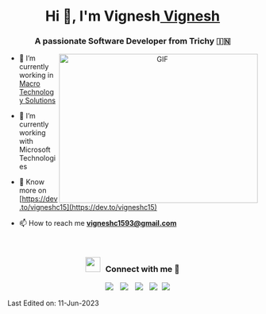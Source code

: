 <h1 align="center">Hi 👋, I'm Vignesh<a href="https://github.com/VigneshC15/" target="blank">
Vignesh</a></h1>
<h3 align="center">A passionate Software Developer from Trichy &#127470;&#127475</h3>
<a target="_blank" align="center">
  <img align="right" top="500" height="300" width="400" alt="GIF" src="https://media.giphy.com/media/SWoSkN6DxTszqIKEqv/giphy.gif">
</a>

- 🔭 I’m currently working in <a href="https://www.macroglobal.co.uk/" target="blank">Macro Technology Solutions</a>

- 🌱 I’m currently working with Microsoft Technologies

- 📝 Know more on [https://dev.to/vigneshc15](https://dev.to/vigneshc15)

- 📫 How to reach me **vigneshc1593@gmail.com**

<br/>
<h3 align="center" > <img src="https://media.giphy.com/media/iY8CRBdQXODJSCERIr/giphy.gif" width="30" height="30" style="margin-right: 10px;">Connect with me 🤝 </h3>

<p align="center">

 <div align="center"  class="icons-social" style="margin-left: 10px;">
        <a style="margin-left: 10px;"  target="_blank" href="https://www.linkedin.com/in/vigneshc15/">
			<img src="https://img.icons8.com/doodle/40/000000/linkedin--v2.png"></a>
        <a style="margin-left: 10px;" target="_blank" href="https://github.com/VigneshC15">
		<img src="https://img.icons8.com/doodle/40/000000/github--v1.png"></a>
		<a style="margin-left: 10px;" target="_blank" href="https://stackoverflow.com/users/9441822/vignesh-c?tab=profile">
				<img src="https://img.icons8.com/external-tal-revivo-color-tal-revivo/40/000000/external-stack-overflow-is-a-question-and-answer-site-for-professional-logo-color-tal-revivo.png"></a>
	   <a style="margin-left: 10px;" target="_blank" href="https://dev.to/vigneshc15">
					<img src="https://img.icons8.com/external-sketchy-juicy-fish/0.6x/external-blog-online-services-sketchy-sketchy-juicy-fish.png"></a>       
		<a style="margin-left: 5px;" target="_blank" href="https://github.com//Me.io/blob/master/.pdf">
					<img src="https://img.icons8.com/plasticine/0.5x/resume.png" ></a>
      </div>

</p>

Last Edited on: 11-Jun-2023

